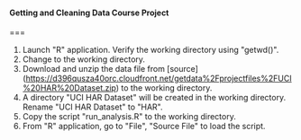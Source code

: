 #### Getting and Cleaning Data Course Project
===
1. Launch "R" application. Verify the working directory using "getwd()".
2. Change to the working directory.
3. Download and unzip the data file from [source] (https://d396qusza40orc.cloudfront.net/getdata%2Fprojectfiles%2FUCI%20HAR%20Dataset.zip)
to the working directory.
4. A directory "UCI HAR Dataset" will be created in the working directory. Rename "UCI HAR Dataset" to "HAR".
5. Copy the script "run_analysis.R" to the working directory.
6. From "R" application, go to "File", "Source File" to load the script.